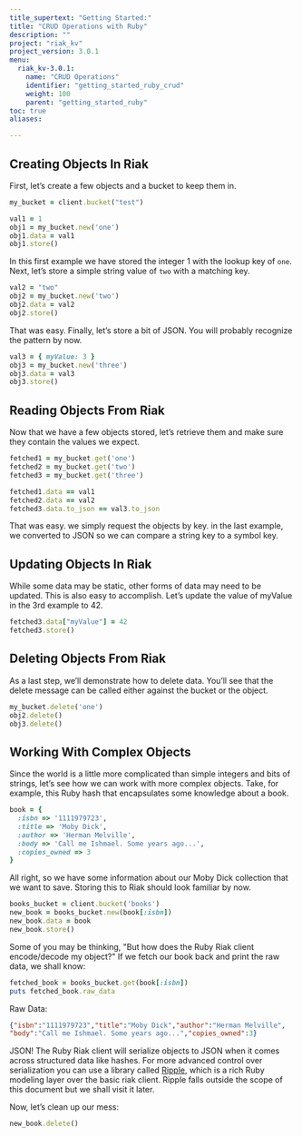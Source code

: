 ```yaml
---
title_supertext: "Getting Started:"
title: "CRUD Operations with Ruby"
description: ""
project: "riak_kv"
project_version: 3.0.1
menu:
  riak_kv-3.0.1:
    name: "CRUD Operations"
    identifier: "getting_started_ruby_crud"
    weight: 100
    parent: "getting_started_ruby"
toc: true
aliases:

---
```


## Creating Objects In Riak

First, let’s create a few objects and a bucket to keep them in.

```ruby
my_bucket = client.bucket("test")

val1 = 1
obj1 = my_bucket.new('one')
obj1.data = val1
obj1.store()
```

In this first example we have stored the integer 1 with the lookup key
of `one`. Next, let’s store a simple string value of `two` with a
matching key.

```ruby
val2 = "two"
obj2 = my_bucket.new('two')
obj2.data = val2
obj2.store()
```

That was easy. Finally, let’s store a bit of JSON. You will probably
recognize the pattern by now.

```ruby
val3 = { myValue: 3 }
obj3 = my_bucket.new('three')
obj3.data = val3
obj3.store()
```

## Reading Objects From Riak

Now that we have a few objects stored, let’s retrieve them and make sure
they contain the values we expect.

```ruby
fetched1 = my_bucket.get('one')
fetched2 = my_bucket.get('two')
fetched3 = my_bucket.get('three')

fetched1.data == val1
fetched2.data == val2
fetched3.data.to_json == val3.to_json
```

That was easy. we simply request the objects by key. in the last
example, we converted to JSON so we can compare a string key to a symbol
key.

## Updating Objects In Riak

While some data may be static, other forms of data may need to be
updated. This is also easy to accomplish. Let’s update the value of
myValue in the 3rd example to 42.

```ruby
fetched3.data["myValue"] = 42
fetched3.store()
```

## Deleting Objects From Riak

As a last step, we’ll demonstrate how to delete data. You’ll see that
the delete message can be called either against the bucket or the
object.

```ruby
my_bucket.delete('one')
obj2.delete()
obj3.delete()
```

## Working With Complex Objects

Since the world is a little more complicated than simple integers and
bits of strings, let’s see how we can work with more complex objects.
Take, for example, this Ruby hash that encapsulates some knowledge about
a book.

```ruby
book = {
  :isbn => '1111979723',
  :title => 'Moby Dick',
  :author => 'Herman Melville',
  :body => 'Call me Ishmael. Some years ago...',
  :copies_owned => 3
}
```

All right, so we have some information about our Moby Dick collection
that we want to save. Storing this to Riak should look familiar by now.

```ruby
books_bucket = client.bucket('books')
new_book = books_bucket.new(book[:isbn])
new_book.data = book
new_book.store()
```

Some of you may be thinking, "But how does the Ruby Riak client
encode/decode my object?" If we fetch our book back and print the raw
data, we shall know:

```ruby
fetched_book = books_bucket.get(book[:isbn])
puts fetched_book.raw_data
```

Raw Data:

```json
{"isbn":"1111979723","title":"Moby Dick","author":"Herman Melville",
"body":"Call me Ishmael. Some years ago...","copies_owned":3}
```

JSON! The Ruby Riak client will serialize objects to JSON when it comes
across structured data like hashes.  For more advanced control over
serialization you can use a library called
[Ripple](https://github.com/basho/ripple), which is a rich Ruby modeling
layer over the basic riak client. Ripple falls outside the scope of
this document but we shall visit it later.

Now, let’s clean up our mess:

```ruby
new_book.delete()
```



